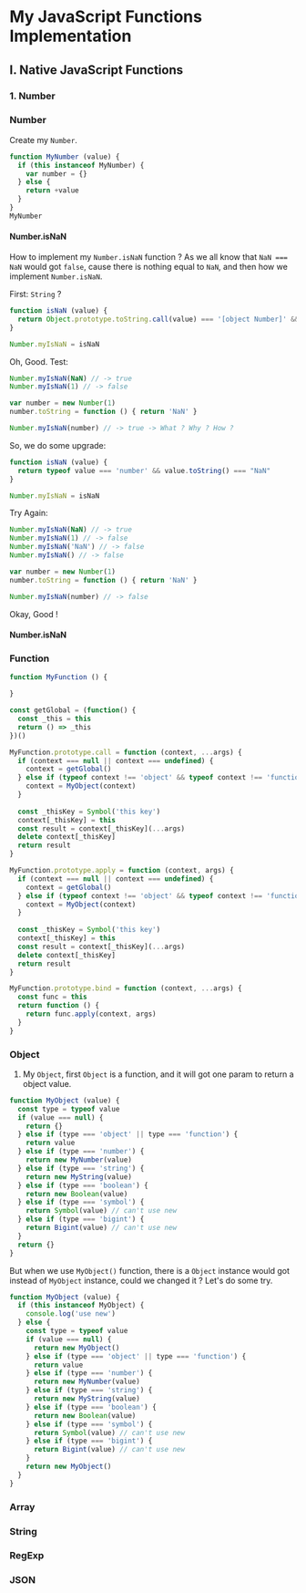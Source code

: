 # My JavaScript Functions Implementation

## I. Native JavaScript Functions

### 1. Number

### Number

Create my ```Number```.
```js
function MyNumber (value) {
  if (this instanceof MyNumber) {
    var number = {}
  } else {
    return +value
  }
}
MyNumber  
```

#### Number.isNaN

How to implement my ```Number.isNaN``` function ? As we all know that ```NaN === NaN``` would got ```false```, cause there is nothing equal to ```NaN```, and then how we implement ```Number.isNaN```.

First: ```String``` ?
``` js
function isNaN (value) {
  return Object.prototype.toString.call(value) === '[object Number]' && value.toString() === "NaN"
}

Number.myIsNaN = isNaN
```
Oh, Good.
Test:
``` javascript
Number.myIsNaN(NaN) // -> true
Number.myIsNaN(1) // -> false

var number = new Number(1)
number.toString = function () { return 'NaN' }

Number.myIsNaN(number) // -> true -> What ? Why ? How ?
```
So, we do some upgrade:
``` js
function isNaN (value) {
  return typeof value === 'number' && value.toString() === "NaN"
}

Number.myIsNaN = isNaN
```
Try Again:
``` js
Number.myIsNaN(NaN) // -> true
Number.myIsNaN(1) // -> false
Number.myIsNaN('NaN') // -> false
Number.myIsNaN() // -> false

var number = new Number(1)
number.toString = function () { return 'NaN' }

Number.myIsNaN(number) // -> false
```
Okay, Good !

#### Number.isNaN

### Function

``` js
function MyFunction () {

}

const getGlobal = (function() {
  const _this = this
  return () => _this
})()

MyFunction.prototype.call = function (context, ...args) {
  if (context === null || context === undefined) {
    context = getGlobal()
  } else if (typeof context !== 'object' && typeof context !== 'function') {
    context = MyObject(context)
  }
  
  const _thisKey = Symbol('this key')
  context[_thisKey] = this
  const result = context[_thisKey](...args)
  delete context[_thisKey]
  return result
}

MyFunction.prototype.apply = function (context, args) {
  if (context === null || context === undefined) {
    context = getGlobal()
  } else if (typeof context !== 'object' && typeof context !== 'function') {
    context = MyObject(context)
  }
  
  const _thisKey = Symbol('this key')
  context[_thisKey] = this
  const result = context[_thisKey](...args)
  delete context[_thisKey]
  return result
}

MyFunction.prototype.bind = function (context, ...args) {
  const func = this
  return function () {
    return func.apply(context, args)
  }
}
```

### Object

1. My ```Object```, first ```Object``` is a function, and it will got one param to return a object value.

``` js
function MyObject (value) {
  const type = typeof value
  if (value === null) {
    return {}
  } else if (type === 'object' || type === 'function') {
    return value
  } else if (type === 'number') {
    return new MyNumber(value)
  } else if (type === 'string') {
    return new MyString(value)
  } else if (type === 'boolean') {
    return new Boolean(value)
  } else if (type === 'symbol') {
    return Symbol(value) // can't use new
  } else if (type === 'bigint') {
    return Bigint(value) // can't use new
  }
  return {}
}

```
But when we use ```MyObject()``` function, there is a ```Object``` instance would got instead of ```MyObject``` instance, could we changed it ? Let's do some try.
``` js
function MyObject (value) {
  if (this instanceof MyObject) {
    console.log('use new')
  } else {
    const type = typeof value
    if (value === null) {
      return new MyObject()
    } else if (type === 'object' || type === 'function') {
      return value
    } else if (type === 'number') {
      return new MyNumber(value)
    } else if (type === 'string') {
      return new MyString(value)
    } else if (type === 'boolean') {
      return new Boolean(value)
    } else if (type === 'symbol') {
      return Symbol(value) // can't use new
    } else if (type === 'bigint') {
      return Bigint(value) // can't use new
    }
    return new MyObject()
  }
}

```

### Array


### String

### RegExp

### JSON

